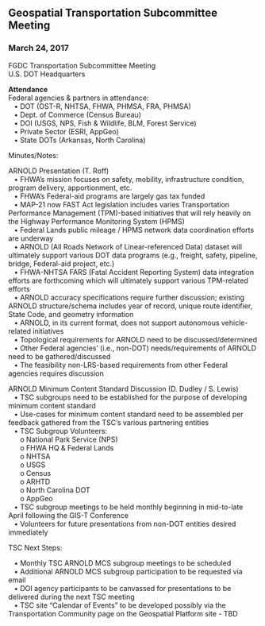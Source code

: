 ## Geospatial Transportation Subcommittee Meeting   
### March 24, 2017   
   
FGDC Transportation Subcommittee Meeting   
U.S. DOT Headquarters   

**Attendance**     
Federal agencies & partners in attendance:   
&nbsp; &nbsp;•	DOT (OST-R, NHTSA, FHWA, PHMSA, FRA, PHMSA)  
&nbsp; &nbsp;•	Dept. of Commerce (Census Bureau)  
&nbsp; &nbsp;•	DOI (USGS, NPS, Fish & Wildlife, BLM, Forest Service)  
&nbsp; &nbsp;•	Private Sector (ESRI, AppGeo)  
&nbsp; &nbsp;•	State DOTs (Arkansas, North Carolina)  

Minutes/Notes:   

ARNOLD Presentation (T. Roff)  
&nbsp; &nbsp;•	FHWA’s mission focuses on safety, mobility, infrastructure condition, program delivery, apportionment, etc.  
&nbsp; &nbsp;•	FHWA’s Federal-aid programs are largely gas tax funded  
&nbsp; &nbsp;•	MAP-21 now FAST Act legislation includes varies Transportation Performance Management (TPM)-based initiatives that will rely heavily on the Highway Performance Monitoring System (HPMS)  
&nbsp; &nbsp;•	Federal Lands public mileage / HPMS network data coordination efforts are underway  
&nbsp; &nbsp;•	ARNOLD (All Roads Network of Linear-referenced Data) dataset will ultimately support various DOT data programs (e.g., freight, safety, pipeline, bridge, Federal-aid project, etc.)  
&nbsp; &nbsp;•	FHWA-NHTSA FARS (Fatal Accident Reporting System) data integration efforts are forthcoming which will ultimately support various TPM-related efforts  
&nbsp; &nbsp;•	ARNOLD accuracy specifications require further discussion; existing ARNOLD structure/schema includes year of record, unique route identifier, State Code, and geometry information  
&nbsp; &nbsp;•	ARNOLD, in its current format, does not support autonomous vehicle-related initiatives  
&nbsp; &nbsp;•	Topological requirements for ARNOLD need to be discussed/determined  
&nbsp; &nbsp;•	Other Federal agencies’ (i.e., non-DOT) needs/requirements of ARNOLD need to be gathered/discussed  
&nbsp; &nbsp;•	The feasibility non-LRS-based requirements from other Federal agencies requires discussion  

ARNOLD Minimum Content Standard Discussion (D. Dudley / S. Lewis)  
&nbsp; &nbsp;•	TSC subgroups need to be established for the purpose of developing minimum content standard  
&nbsp; &nbsp;•	Use-cases for minimum content standard need to be assembled per feedback gathered from the TSC’s various partnering entities  
&nbsp; &nbsp;•	TSC Subgroup Volunteers:   
&nbsp; &nbsp;&nbsp; &nbsp;o	National Park Service (NPS)  
&nbsp; &nbsp;&nbsp; &nbsp;o	FHWA HQ & Federal Lands  
&nbsp; &nbsp;&nbsp; &nbsp;o	NHTSA  
&nbsp; &nbsp;&nbsp; &nbsp;o	USGS  
&nbsp; &nbsp;&nbsp; &nbsp;o	Census  
&nbsp; &nbsp;&nbsp; &nbsp;o	ARHTD  
&nbsp; &nbsp;&nbsp; &nbsp;o	North Carolina DOT   
&nbsp; &nbsp;&nbsp; &nbsp;o	AppGeo  
&nbsp; &nbsp;•	TSC subgroup meetings to be held monthly beginning in mid-to-late April following the GIS-T Conference   
&nbsp; &nbsp;•	Volunteers for future presentations from non-DOT entities desired immediately  

TSC Next Steps:  
 
&nbsp; &nbsp;•	Monthly TSC ARNOLD MCS subgroup meetings to be scheduled  
&nbsp; &nbsp;•	Additional ARNOLD MCS subgroup participation to be requested via email  
&nbsp; &nbsp;•	DOI agency participants to be canvassed for presentations to be delivered during the next TSC meeting   
&nbsp; &nbsp;•	TSC site “Calendar of Events” to be developed possibly via the Transportation Community page on the Geospatial Platform site - TBD  


